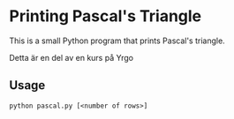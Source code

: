 # Printing Pascal's Triangle

This is a small Python program that prints Pascal's triangle.

Detta är en del av en kurs på Yrgo

## Usage

`python pascal.py [<number of rows>]`
